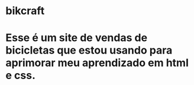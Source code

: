 # bikcraft
# Esse é um site de vendas de bicicletas que estou usando para aprimorar meu aprendizado em html e css.
